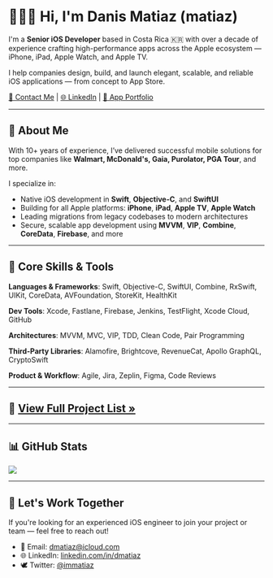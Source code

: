 # 👨🏻‍💻 Hi, I'm Danis Matiaz (matiaz)

I'm a **Senior iOS Developer** based in Costa Rica 🇰🇷 with over a decade of experience crafting high-performance apps across the Apple ecosystem — iPhone, iPad, Apple Watch, and Apple TV.

I help companies design, build, and launch elegant, scalable, and reliable iOS applications — from concept to App Store.

[📧 Contact Me](mailto:dmatiaz@icloud.com) | [🌐 LinkedIn](https://linkedin.com/in/dmatiaz) | [📱 App Portfolio](https://matiaz.github.io/portfolio/)

---

## 💼 About Me

With 10+ years of experience, I’ve delivered successful mobile solutions for top companies like **Walmart, McDonald's, Gaia, Purolator, PGA Tour**, and more.

I specialize in:
- Native iOS development in **Swift**, **Objective-C**, and **SwiftUI**
- Building for all Apple platforms: **iPhone**, **iPad**, **Apple TV**, **Apple Watch**
- Leading migrations from legacy codebases to modern architectures
- Secure, scalable app development using **MVVM**, **VIP**, **Combine**, **CoreData**, **Firebase**, and more

---

## 🧠 Core Skills & Tools

**Languages & Frameworks**: Swift, Objective-C, SwiftUI, Combine, RxSwift, UIKit, CoreData, AVFoundation, StoreKit, HealthKit

**Dev Tools**: Xcode, Fastlane, Firebase, Jenkins, TestFlight, Xcode Cloud, GitHub

**Architectures**: MVVM, MVC, VIP, TDD, Clean Code, Pair Programming

**Third-Party Libraries**: Alamofire, Brightcove, RevenueCat, Apollo GraphQL, CryptoSwift

**Product & Workflow**: Agile, Jira, Zeplin, Figma, Code Reviews

---

## 💼 [View Full Project List »](https://matiaz.github.io/portfolio/)

---

## 📊 GitHub Stats

<img src="https://github-readme-stats.vercel.app/api?username=matiaz&show_icons=true&hide_border=true&theme=radical" />

---

## 📨 Let's Work Together

If you're looking for an experienced iOS engineer to join your project or team — feel free to reach out!

- 📧 Email: [dmatiaz@icloud.com](mailto:dmatiaz@icloud.com)
- 🌐 LinkedIn: [linkedin.com/in/dmatiaz](https://linkedin.com/in/dmatiaz)
- 🕊️ Twitter: [@immatiaz](https://twitter.com/immatiaz)
